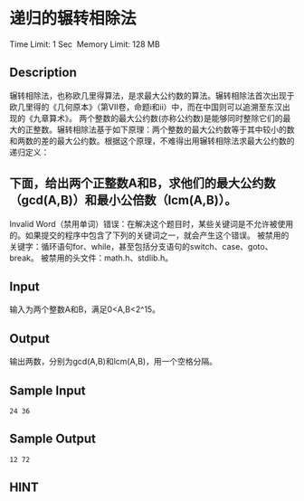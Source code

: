 # 递归的辗转相除法
Time Limit: 1 Sec  Memory Limit: 128 MB


## Description
辗转相除法，也称欧几里得算法，是求最大公约数的算法。辗转相除法首次出现于欧几里得的《几何原本》（第VII卷，命题i和ii）中，而在中国则可以追溯至东汉出现的《九章算术》。
两个整数的最大公约数(亦称公约数)是能够同时整除它们的最大的正整数。辗转相除法基于如下原理：两个整数的最大公约数等于其中较小的数和两数的差的最大公约数。根据这个原理，不难得出用辗转相除法求最大公约数的递归定义：

下面，给出两个正整数A和B，求他们的最大公约数（gcd(A,B)）和最小公倍数（lcm(A,B)）。
-----------------------------------------------------------------------------
Invalid Word（禁用单词）错误：在解决这个题目时，某些关键词是不允许被使用的。如果提交的程序中包含了下列的关键词之一，就会产生这个错误。
被禁用的关键字：循环语句for、while，甚至包括分支语句的switch、case、goto、break。
被禁用的头文件：math.h、stdlib.h。




## Input
输入为两个整数A和B，满足0<A,B<2^15。


## Output
输出两数，分别为gcd(A,B)和lcm(A,B)，用一个空格分隔。


## Sample Input
```
24 36
```
## Sample Output
```
12 72
```

## HINT
